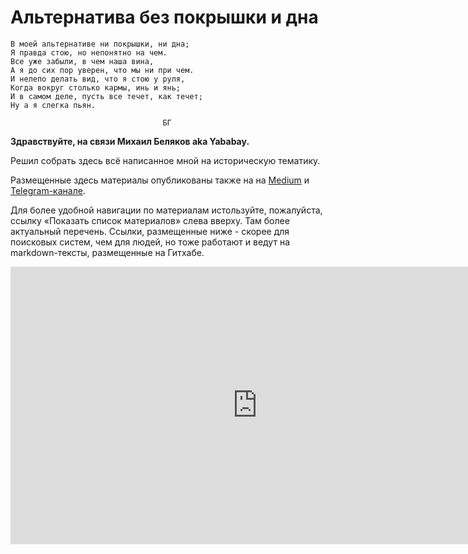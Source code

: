 # Альтернатива без покрышки и дна

```
В моей альтернативе ни покрышки, ни дна;
Я правда стою, но непонятно на чем.
Все уже забыли, в чем наша вина,
А я до сих пор уверен, что мы ни при чем.
И нелепо делать вид, что я стою у руля,
Когда вокруг столько кармы, инь и янь;
И в самом деле, пусть все течет, как течет;
Ну а я слегка пьян. 

                                  БГ
```

**Здравствуйте, на связи Михаил Беляков aka Yababay.**

Решил собрать здесь всё написанное мной на историческую тематику.

Размещенные здесь материалы опубликованы также на
на [Medium](https://yababay.medium.com) и [Telegram-канале](https://t.me/barn_yababay_ru).

Для более удобной навигации по материалам истользуйте, пожалуйста,
ссылку &laquo;Показать список материалов&raquo; слева вверху. Там более актуальный перечень.
Ссылки, размещенные ниже - скорее для поисковых систем, чем для людей, но тоже работают и ведут на 
markdown-тексты, размещенные на Гитхабе. 

<iframe width="790" height="444" src="https://www.youtube.com/embed/raoyqp0Z1MM" title="YouTube video player" frameborder="0" allow="accelerometer; autoplay; clipboard-write; encrypted-media; gyroscope; picture-in-picture" allowfullscreen></iframe>

